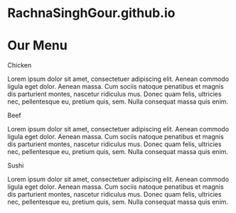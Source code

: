 # RachnaSinghGour.github.io
<!DOCTYPE html>
<html>
<head>

<title>Responsive Layout</title>
<meta name="viewport" content="width=device-width, initial-scale=1">
<link rel="stylesheet" type="text/css" href="style.css">

</head>
<body>
<h1>Our Menu</h1>



  <div class="col-lg-4 col-md-6 col-sm-12">
    	<div class="box">
    	  		<p class="content-name name1">Chicken</p>
    	  		  		<p class="content">Lorem ipsum dolor sit amet, consectetuer adipiscing elit. Aenean commodo ligula eget dolor. Aenean massa. Cum sociis natoque penatibus et magnis dis parturient montes, nascetur ridiculus mus. Donec quam felis, ultricies nec, pellentesque eu, pretium quis, sem. Nulla consequat massa quis enim.</p>
    	  		  		  	</div>
    	  		  		  	  </div>
  <div class="col-lg-4 col-md-6 col-sm-12">
    	<div class="box">
    	   		<p class="content-name name2">Beef</p>
    	   		   		<p class="content">Lorem ipsum dolor sit amet, consectetuer adipiscing elit. Aenean commodo ligula eget dolor. Aenean massa. Cum sociis natoque penatibus et magnis dis parturient montes, nascetur ridiculus mus. Donec quam felis, ultricies nec, pellentesque eu, pretium quis, sem. Nulla consequat massa quis enim.</p>
    	   		   		  	</div>
    	   		   		  	  </div>
  <div class="col-lg-4 col-md-12 col-sm-12">
    	<div class="box">
    	  		<p class="content-name name3">Sushi</p>
    	  		  		<p class="content">Lorem ipsum dolor sit amet, consectetuer adipiscing elit. Aenean commodo ligula eget dolor. Aenean massa. Cum sociis natoque penatibus et magnis dis parturient montes, nascetur ridiculus mus. Donec quam felis, ultricies nec, pellentesque eu, pretium quis, sem. Nulla consequat massa quis enim.</p>
    	  		  		  	</div>	
    	  		  		  	  </div>
</body>
</html>
